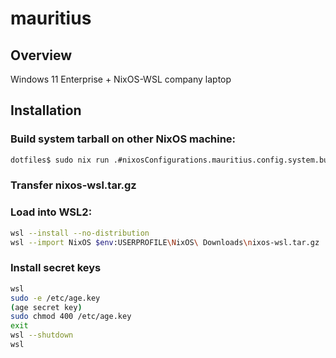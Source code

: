 # mauritius
## Overview
Windows 11 Enterprise + NixOS-WSL company laptop

## Installation
### Build system tarball on other NixOS machine:
``` sh
dotfiles$ sudo nix run .#nixosConfigurations.mauritius.config.system.build.tarballBuilder
```

### Transfer nixos-wsl.tar.gz

### Load into WSL2:
``` sh
wsl --install --no-distribution
wsl --import NixOS $env:USERPROFILE\NixOS\ Downloads\nixos-wsl.tar.gz
```

### Install secret keys
``` sh
wsl
sudo -e /etc/age.key
(age secret key)
sudo chmod 400 /etc/age.key
exit
wsl --shutdown
wsl
```
